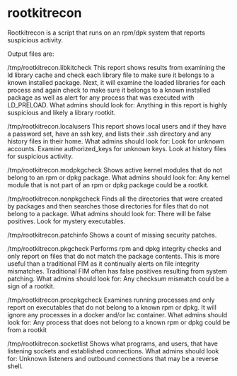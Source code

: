 # rootkitrecon


Rootkitrecon is a script that runs on an rpm/dpk system that reports suspicious activity.

Output files are:


/tmp/rootkitrecon.libkitcheck
This report shows results from examining the ld library cache and check each library file to make sure it belongs to a known installed package.  Next, it will examine the loaded libraries for each process and again check to make sure it belongs to a known installed package as well as alert for any process that was executed with LD_PRELOAD.
What admins should look for:  Anything in this report is highly suspicious and likely a library rootkit.


/tmp/rootkitrecon.localusers
This report shows local users and if they have a password set, have an ssh key, and lists their .ssh directory and any history files in their home.
What admins should look for:  Look for unknown accounts.  Examine authorized_keys for unknown keys.  Look at history files for suspicious activity.


/tmp/rootkitrecon.modpkgcheck
Shows active kernel modules that do not belong to an rpm or dpkg package.
What admins should look for:  Any kernel module that is not part of an rpm or dpkg package could be a rootkit.


/tmp/rootkitrecon.nonpkgcheck
Finds all the directories that were created by packages and then searches those directories for files that do not belong to a package.
What admins should look for:  There will be false positives.  Look for mystery executables.


/tmp/rootkitrecon.patchinfo
Shows a count of missing security patches.


/tmp/rootkitrecon.pkgcheck
Performs rpm and dpkg integrity checks and only report on files that do not match the package contents.  This is more useful than a traditional FIM as it continually alerts on file integrity mismatches.  Traditional FIM often has false positives resulting from system patching.
What admins should look for:  Any checksum mismatch could be a sign of a rootkit.



/tmp/rootkitrecon.procpkgcheck
Examines running processes and only report on executables that do not belong to a known rpm or dpkg.  It will ignore any processes in a docker and/or lxc container.
What admins should look for:  Any process that does not belong to a known rpm or dpkg could be from a rootkit



/tmp/rootkitrecon.socketlist
Shows what programs, and users, that have listening sockets and established connections.
What admins should look for:  Unknown listeners and outbound connections that may be a reverse shell.




